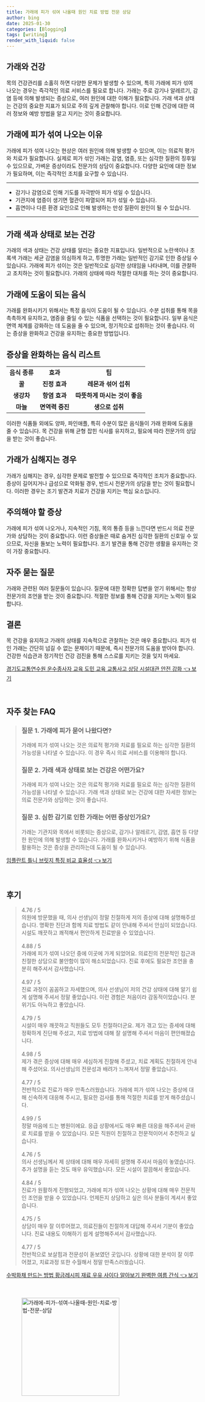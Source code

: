```yaml
---
title: 가래에 피가 섞여 나올때 원인 치료 방법 전문 상담
author: bing
date: 2025-01-30
categories: [Blogging]
tags: [writing]
render_with_liquid: false
---
```



<h2 id='가래와 건강'>가래와 건강</h2>

<p>목의 건강관리를 소홀히 하면 다양한 문제가 발생할 수 있으며, 특히 가래에 피가 섞여 나오는 경우는 즉각적인 의료 서비스를 필요로 합니다. 가래는 주로 감기나 알레르기, 감염 등에 의해 발생되는 증상으로, 여러 원인에 대한 이해가 필요합니다. 가래 색과 상태는 건강의 중요한 지표가 되므로 주의 깊게 관찰해야 합니다. 이로 인해 건강에 대한 여러 정보와 예방 방법을 알고 지키는 것이 중요합니다.</p>

<h2 id='가래에 피가 섞여 나오는 이유'>가래에 피가 섞여 나오는 이유</h2>

<p>가래에 피가 섞여 나오는 현상은 여러 원인에 의해 발생할 수 있으며, 이는 의료적 평가와 치료가 필요합니다. 실제로 피가 섞인 가래는 감염, 염증, 또는 심각한 질환의 징후일 수 있으므로, 가벼운 증상이라도 전문가의 상담이 중요합니다. 다양한 요인에 대한 정보가 필요하며, 이는 즉각적인 조치를 요구할 수 있습니다.</p>

<hr />

<ul>
    <li>감기나 감염으로 인해 기도를 자극받아 피가 섞일 수 있습니다.</li>
    <li>기관지에 염증이 생기면 혈관이 파열되어 피가 섞일 수 있습니다.</li>
    <li>흡연이나 다른 환경 요인으로 인해 발생하는 만성 질환이 원인이 될 수 있습니다.</li>
</ul>

<hr />

<h2 id='가래 색과 상태로 보는 건강'>가래 색과 상태로 보는 건강</h2>

<p>가래의 색과 상태는 건강 상태를 알리는 중요한 지표입니다. 일반적으로 노란색이나 초록색 가래는 세균 감염을 의심하게 하고, 투명한 가래는 일반적인 감기로 인한 증상일 수 있습니다. 가래에 피가 섞이는 것은 일반적으로 심각한 상태임을 나타내며, 이를 관찰하고 조치하는 것이 필요합니다. 가래의 상태에 따라 적절한 대처를 하는 것이 중요합니다.</p>

<h2 id='가래에 도움이 되는 음식'>가래에 도움이 되는 음식</h2>

<p>가래를 완화시키기 위해서는 특정 음식이 도움이 될 수 있습니다. 수분 섭취를 통해 목을 촉촉하게 유지하고, 염증을 줄일 수 있는 식품을 선택하는 것이 필요합니다. 일부 음식은 면역 체계를 강화하는 데 도움을 줄 수 있으며, 정기적으로 섭취하는 것이 좋습니다. 이는 증상을 완화하고 건강을 유지하는 중요한 방법입니다.</p>

<h2 id='증상을 완화하는 음식 리스트'>증상을 완화하는 음식 리스트</h2>

<table>
    <tr>
        <td style="text-align: center; height: 17px;"><b>음식 종류</b></td>
        <td style="text-align: center; height: 17px;"><b>효과</b></td>
        <td style="text-align: center; height: 17px;"><b>팁</b></td>
    </tr>
    <tr>
        <td style="text-align: center; height: 17px;"><b>꿀</b></td>
        <td style="text-align: center; height: 17px;"><b>진정 효과</b></td>
        <td style="text-align: center; height: 17px;"><b>레몬과 섞어 섭취</b></td>
    </tr>
    <tr>
        <td style="text-align: center; height: 17px;"><b>생강차</b></td>
        <td style="text-align: center; height: 17px;"><b>항염 효과</b></td>
        <td style="text-align: center; height: 17px;"><b>따뜻하게 마시는 것이 좋음</b></td>
    </tr>
    <tr>
        <td style="text-align: center; height: 17px;"><b>마늘</b></td>
        <td style="text-align: center; height: 17px;"><b>면역력 증진</b></td>
        <td style="text-align: center; height: 17px;"><b>생으로 섭취</b></td>
    </tr>
</table>

<p>이러한 식품들 외에도 양파, 파인애플, 특히 수분이 많은 음식들이 가래 완화에 도움을 줄 수 있습니다. 목 건강을 위해 균형 잡힌 식사를 유지하고, 필요에 따라 전문가의 상담을 받는 것이 좋습니다.</p>

<h2 id='가래가 심해지는 경우'>가래가 심해지는 경우</h2>

<p>가래가 심해지는 경우, 심각한 문제로 발전할 수 있으므로 즉각적인 조치가 중요합니다. 증상이 길어지거나 급성으로 악화될 경우, 반드시 전문가의 상담을 받는 것이 필요합니다. 이러한 경우는 조기 발견과 치료가 건강을 지키는 핵심 요소입니다.</p>

<h2 id='주의해야 할 증상'>주의해야 할 증상</h2>

<p>가래에 피가 섞여 나오거나, 지속적인 기침, 목의 통증 등을 느낀다면 반드시 의료 전문가와 상담하는 것이 중요합니다. 이런 증상들은 때로 숨겨진 심각한 질환의 신호일 수 있으므로, 자신을 돌보는 노력이 필요합니다. 조기 발견을 통해 건강한 생활을 유지하는 것이 가장 중요합니다.</p>

<h2 id='자주 묻는 질문'>자주 묻는 질문</h2>

<p>가래와 관련된 여러 질문들이 있습니다. 질문에 대한 정확한 답변을 얻기 위해서는 항상 전문가의 조언을 받는 것이 중요합니다. 적절한 정보를 통해 건강을 지키는 노력이 필요합니다.</p>

<h2 id='결론'>결론</h2>

<p>목 건강을 유지하고 가래의 상태를 지속적으로 관찰하는 것은 매우 중요합니다. 피가 섞인 가래는 간단히 넘길 수 없는 문제이기 때문에, 즉시 전문가의 도움을 받아야 합니다. 건강한 식습관과 정기적인 건강 검진을 통해 스스로를 지키는 것을 잊지 마세요.</p>


<p><a class="click-button" title="경기도교통연수원 운수종사자 교육 도민 교육 교통사고 상담 시설대관 안전 강화" href="https://afficreate.github.io/posts/%EA%B2%BD%EA%B8%B0%EB%8F%84%EA%B5%90%ED%86%B5%EC%97%B0%EC%88%98%EC%9B%90-%EC%9A%B4%EC%88%98%EC%A2%85%EC%82%AC%EC%9E%90-%EA%B5%90%EC%9C%A1-%EB%8F%84%EB%AF%BC-%EA%B5%90%EC%9C%A1-%EA%B5%90%ED%86%B5%EC%82%AC%EA%B3%A0-%EC%83%81%EB%8B%B4-%EC%8B%9C%EC%84%A4%EB%8C%80%EA%B4%80-%EC%95%88%EC%A0%84-%EA%B0%95%ED%99%94/" rel="dofollow">경기도교통연수원 운수종사자 교육 도민 교육 교통사고 상담 시설대관 안전 강화 👈 보기</a></p><br>
<h2 id='자주_찾는_FAQ'>자주 찾는 FAQ</h2>
<div itemscope="" itemtype="https://schema.org/FAQPage"> 
<blockquote> 
<div itemscope="" itemprop="mainEntity" itemtype="https://schema.org/Question"> 
<h3 itemprop="name">질문 1. 가래에 피가 묻어 나왔다면?</h3> 
<div itemscope="" itemprop="acceptedAnswer" itemtype="https://schema.org/Answer"> 
<span itemprop="text"> 
<p>가래에 피가 섞여 나오는 것은 의료적 평가와 치료를 필요로 하는 심각한 질환의 가능성을 나타낼 수 있습니다. 이 경우 즉시 의료 서비스를 이용해야 합니다.</p> 
</span> 
</div> 
</div> 

<div itemscope="" itemprop="mainEntity" itemtype="https://schema.org/Question"> 
<h3 itemprop="name">질문 2. 가래 색과 상태로 보는 건강은 어떤가요?</h3> 
<div itemscope="" itemprop="acceptedAnswer" itemtype="https://schema.org/Answer"> 
<span itemprop="text"> 
<p>가래에 피가 섞여 나오는 것은 의료적 평가와 치료를 필요로 하는 심각한 질환의 가능성을 나타낼 수 있습니다. 가래 색과 상태로 보는 건강에 대한 자세한 정보는 의료 전문가와 상담하는 것이 좋습니다.</p> 
</span> 
</div> 
</div> 

<div itemscope="" itemprop="mainEntity" itemtype="https://schema.org/Question"> 
<h3 itemprop="name">질문 3. 심한 감기로 인한 가래는 어떤 증상인가요?</h3> 
<div itemscope="" itemprop="acceptedAnswer" itemtype="https://schema.org/Answer"> 
<span itemprop="text"> 
<p>가래는 기관지와 목에서 비롯되는 증상으로, 감기나 알레르기, 감염, 흡연 등 다양한 원인에 의해 발생할 수 있습니다. 가래를 완화시키거나 예방하기 위해 식품을 활용하는 것은 증상을 관리하는데 도움이 될 수 있습니다.</p> 
</span> 
</div> 
</div> 
</blockquote> 
</div>
<p><a class="click-button" title="임플란트 틀니 브릿지 특징 비교 효율성" href="https://afficreate.github.io/posts/%EC%9E%84%ED%94%8C%EB%9E%80%ED%8A%B8-%ED%8B%80%EB%8B%88-%EB%B8%8C%EB%A6%BF%EC%A7%80-%ED%8A%B9%EC%A7%95-%EB%B9%84%EA%B5%90-%ED%9A%A8%EC%9C%A8%EC%84%B1/" rel="dofollow">임플란트 틀니 브릿지 특징 비교 효율성 👈 보기</a></p><br>
<h2 id='후기'>후기</h2>
<div itemscope itemtype="https://schema.org/Product">
  <blockquote>
  <div itemprop="review" itemscope itemtype="https://schema.org/Review">
      <div itemprop="reviewRating" itemscope itemtype="https://schema.org/Rating"> <span itemprop="ratingValue">4.76</span> / <span itemprop="bestRating">5</span> </div>
      <span itemprop="reviewBody">의원에 방문했을 때, 의사 선생님이 정말 친절하게 저의 증상에 대해 설명해주셨습니다. 명확한 진단과 함께 치료 방법도 같이 안내해 주셔서 안심이 되었습니다. 시설도 깨끗하고 쾌적해서 편안하게 진료받을 수 있었습니다.</span>
  </div>
  <br>
  <div itemprop="review" itemscope itemtype="https://schema.org/Review">
      <div itemprop="reviewRating" itemscope itemtype="https://schema.org/Rating"> <span itemprop="ratingValue">4.88</span> / <span itemprop="bestRating">5</span> </div>
      <span itemprop="reviewBody">가래에 피가 섞여 나오던 중에 이곳에 가게 되었어요. 의료진의 전문적인 접근과 친절한 상담으로 불안함이 많이 해소되었습니다. 진료 후에도 필요한 조언을 충분히 해주셔서 감사했습니다.</span>
  </div>
  <br>
  <div itemprop="review" itemscope itemtype="https://schema.org/Review">
      <div itemprop="reviewRating" itemscope itemtype="https://schema.org/Rating"> <span itemprop="ratingValue">4.97</span> / <span itemprop="bestRating">5</span> </div>
      <span itemprop="reviewBody">진료 과정이 꼼꼼하고 자세했으며, 의사 선생님이 저의 건강 상태에 대해 알기 쉽게 설명해 주셔서 정말 좋았습니다. 이런 경험은 처음이라 감동적이었습니다. 분위기도 아늑하고 좋았습니다.</span>
  </div>
  <br>
  <div itemprop="review" itemscope itemtype="https://schema.org/Review">
      <div itemprop="reviewRating" itemscope itemtype="https://schema.org/Rating"> <span itemprop="ratingValue">4.79</span> / <span itemprop="bestRating">5</span> </div>
      <span itemprop="reviewBody">시설이 매우 깨끗하고 직원들도 모두 친절하더군요. 제가 겪고 있는 증세에 대해 정확하게 진단해 주셨고, 치료 방법에 대해 잘 설명해 주셔서 마음이 편안해졌습니다.</span>
  </div>
  <br>
  <div itemprop="review" itemscope itemtype="https://schema.org/Review">
      <div itemprop="reviewRating" itemscope itemtype="https://schema.org/Rating"> <span itemprop="ratingValue">4.98</span> / <span itemprop="bestRating">5</span> </div>
      <span itemprop="reviewBody">제가 겪은 증상에 대해 매우 세심하게 진찰해 주셨고, 치료 계획도 친절하게 안내해 주셨어요. 의사선생님의 전문성과 배려가 느껴져서 정말 좋았습니다.</span>
  </div>
  <br>
  <div itemprop="review" itemscope itemtype="https://schema.org/Review">
      <div itemprop="reviewRating" itemscope itemtype="https://schema.org/Rating"> <span itemprop="ratingValue">4.77</span> / <span itemprop="bestRating">5</span> </div>
      <span itemprop="reviewBody">전반적으로 진료가 매우 만족스러웠습니다. 가래에 피가 섞여 나오는 증상에 대해 신속하게 대응해 주시고, 필요한 검사를 통해 적절한 치료를 받게 해주셨습니다.</span>
  </div>
  <br>
  <div itemprop="review" itemscope itemtype="https://schema.org/Review">
      <div itemprop="reviewRating" itemscope itemtype="https://schema.org/Rating"> <span itemprop="ratingValue">4.99</span> / <span itemprop="bestRating">5</span> </div>
      <span itemprop="reviewBody">정말 마음에 드는 병원이에요. 응급 상황에서도 매우 빠른 대응을 해주셔서 곧바로 치료를 받을 수 있었습니다. 모든 직원이 친절하고 전문적이어서 추천하고 싶습니다.</span>
  </div>
  <br>
  <div itemprop="review" itemscope itemtype="https://schema.org/Review">
      <div itemprop="reviewRating" itemscope itemtype="https://schema.org/Rating"> <span itemprop="ratingValue">4.76</span> / <span itemprop="bestRating">5</span> </div>
      <span itemprop="reviewBody">의사 선생님께서 제 상태에 대해 매우 자세히 설명해 주셔서 마음이 놓였습니다. 추가 설명을 듣는 것도 매우 유익했습니다. 모든 시설이 깔끔해서 좋았습니다.</span>
  </div>
  <br>
  <div itemprop="review" itemscope itemtype="https://schema.org/Review">
      <div itemprop="reviewRating" itemscope itemtype="https://schema.org/Rating"> <span itemprop="ratingValue">4.84</span> / <span itemprop="bestRating">5</span> </div>
      <span itemprop="reviewBody">진료가 원활하게 진행되었고, 가래에 피가 섞여 나오는 상황에 대해 매우 전문적인 조언을 받을 수 있었습니다. 언제든지 상담하고 싶은 의사 분들이 계셔서 좋았습니다.</span>
  </div>
  <br>
  <div itemprop="review" itemscope itemtype="https://schema.org/Review">
      <div itemprop="reviewRating" itemscope itemtype="https://schema.org/Rating"> <span itemprop="ratingValue">4.75</span> / <span itemprop="bestRating">5</span> </div>
      <span itemprop="reviewBody">상담이 매우 잘 이루어졌고, 의료진들이 친절하게 대답해 주셔서 기분이 좋았습니다. 진료 내용도 이해하기 쉽게 설명해주셔서 감사했습니다.</span>
  </div>
  <br>
  <div itemprop="review" itemscope itemtype="https://schema.org/Review">
      <div itemprop="reviewRating" itemscope itemtype="https://schema.org/Rating"> <span itemprop="ratingValue">4.77</span> / <span itemprop="bestRating">5</span> </div>
      <span itemprop="reviewBody">전반적으로 보살핌과 전문성이 돋보였던 곳입니다. 상황에 대한 분석이 잘 이루어졌고, 치료과정 또한 수월해서 정말 만족스러웠습니다.</span>
  </div>
  </blockquote>
</div>
<p><a class="click-button" title="수박화채 만드는 방법 황금레시피 재료 우유 사이다 알아보기 완벽한 여름 간식" href="https://afficreate.github.io/posts/%EC%88%98%EB%B0%95%ED%99%94%EC%B1%84-%EB%A7%8C%EB%93%9C%EB%8A%94-%EB%B0%A9%EB%B2%95-%ED%99%A9%EA%B8%88%EB%A0%88%EC%8B%9C%ED%94%BC-%EC%9E%AC%EB%A3%8C-%EC%9A%B0%EC%9C%A0-%EC%82%AC%EC%9D%B4%EB%8B%A4-%EC%95%8C%EC%95%84%EB%B3%B4%EA%B8%B0-%EC%99%84%EB%B2%BD%ED%95%9C-%EC%97%AC%EB%A6%84-%EA%B0%84%EC%8B%9D/" rel="dofollow">수박화채 만드는 방법 황금레시피 재료 우유 사이다 알아보기 완벽한 여름 간식 👈 보기</a></p><br>
<figure class="image"><img src="https://afficreate.github.io/assets/img/thumbnail/가래에-피가-섞여-나올때-원인-치료-방법-전문-상담.webp" alt="가래에-피가-섞여-나올때-원인-치료-방법-전문-상담" width="256" height="256"></figure>